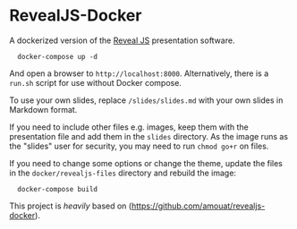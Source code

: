 RevealJS-Docker
===============

A dockerized version of the [Reveal JS](http://lab.hakim.se/reveal-js/#/) presentation software.

```
  docker-compose up -d
```

And open a browser to `http://localhost:8000`. Alternatively, there is a
`run.sh` script for use without Docker compose.

To use your own slides, replace `/slides/slides.md` with your own slides in
Markdown format.

If you need to include other files e.g. images, keep them with the presentation
file and add them in the `slides` directory. As the image runs as the "slides"
user for security, you may need to run `chmod go+r` on files.

If you need to change some options or change the theme, update the files in the
`docker/revealjs-files` directory and rebuild the image:

```
  docker-compose build
```

This project is *heavily* based on (https://github.com/amouat/revealjs-docker).
